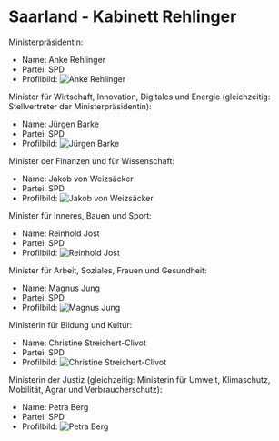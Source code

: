 # Saarland - Kabinett Rehlinger

Ministerpräsidentin:
* Name: Anke Rehlinger
* Partei: SPD
* Profilbild: ![Anke Rehlinger](https://upload.wikimedia.org/wikipedia/commons/thumb/f/fe/2022-03-27_Wahlabend_Saarland_by_Sandro_Halank%E2%80%93061_%28cropped%29.jpg/400px-2022-03-27_Wahlabend_Saarland_by_Sandro_Halank%E2%80%93061_%28cropped%29.jpg)

Minister für Wirtschaft, Innovation, Digitales und Energie (gleichzeitig: Stellvertreter der Ministerpräsidentin):
* Name: Jürgen Barke
* Partei: SPD
* Profilbild: ![Jürgen Barke](https://upload.wikimedia.org/wikipedia/commons/thumb/0/0e/J%C3%BCrgen_Barke-7276.jpg/400px-J%C3%BCrgen_Barke-7276.jpg)

Minister der Finanzen und für Wissenschaft:
* Name: Jakob von Weizsäcker
* Partei: SPD
* Profilbild: ![Jakob von Weizsäcker](https://upload.wikimedia.org/wikipedia/commons/thumb/4/48/Jakob_von_Weizs%C3%A4cker.jpg/400px-Jakob_von_Weizs%C3%A4cker.jpg)

Minister für Inneres, Bauen und Sport:
* Name: Reinhold Jost
* Partei: SPD
* Profilbild: ![Reinhold Jost](https://upload.wikimedia.org/wikipedia/commons/thumb/7/70/Reinhold_Jost-7323.jpg/400px-Reinhold_Jost-7323.jpg)

Minister für Arbeit, Soziales, Frauen und Gesundheit:
* Name: Magnus Jung
* Partei: SPD
* Profilbild: ![Magnus Jung](https://upload.wikimedia.org/wikipedia/commons/thumb/3/32/Magnus_Jung-7401.jpg/400px-Magnus_Jung-7401.jpg)

Ministerin für Bildung und Kultur:
* Name: Christine Streichert-Clivot
* Partei: SPD
* Profilbild: ![Christine Streichert-Clivot](https://upload.wikimedia.org/wikipedia/commons/thumb/7/76/Portrait_Christine_Streichert-Clivot%2C_2022.jpg/400px-Portrait_Christine_Streichert-Clivot%2C_2022.jpg)

Ministerin der Justiz (gleichzeitig: Ministerin für Umwelt, Klimaschutz, Mobilität, Agrar und Verbraucherschutz):
* Name: Petra Berg
* Partei: SPD
* Profilbild: ![Petra Berg](https://upload.wikimedia.org/wikipedia/commons/thumb/5/57/Petra_Berg-6869.jpg/400px-Petra_Berg-6869.jpg)
